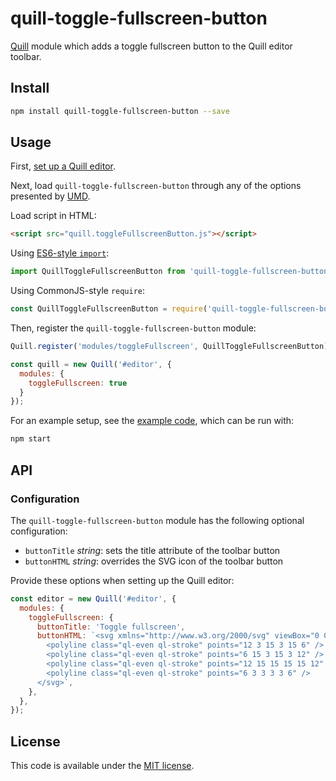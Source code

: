 # quill-toggle-fullscreen-button

[Quill](https://github.com/quilljs/quill) module which adds a toggle fullscreen 
button to the Quill editor toolbar.

## Install

```bash
npm install quill-toggle-fullscreen-button --save
```

## Usage

First, [set up a Quill editor](https://quilljs.com/docs/quickstart/).

Next, load `quill-toggle-fullscreen-button` through any of the options 
presented by [UMD](https://github.com/umdjs/umd).

Load script in HTML:

```html
<script src="quill.toggleFullscreenButton.js"></script>
```

Using [ES6-style `import`](https://developer.mozilla.org/en-US/docs/Web/JavaScript/Reference/Statements/import):

```javascript
import QuillToggleFullscreenButton from 'quill-toggle-fullscreen-button';
```

Using CommonJS-style `require`:

```javascript
const QuillToggleFullscreenButton = require('quill-toggle-fullscreen-button');
```

Then, register the `quill-toggle-fullscreen-button` module:

```javascript
Quill.register('modules/toggleFullscreen', QuillToggleFullscreenButton);

const quill = new Quill('#editor', {
  modules: {
    toggleFullscreen: true
  }
});
```

For an example setup, see the
[example code](example), which can be run with:

```bash
npm start
```

## API

### Configuration

The `quill-toggle-fullscreen-button` module has the following optional configuration:

- `buttonTitle` _string_: sets the title attribute of the toolbar button
- `buttonHTML` _string_: overrides the SVG icon of the toolbar button

Provide these options when setting up the Quill editor:

```javascript
const editor = new Quill('#editor', {
  modules: {
    toggleFullscreen: {
      buttonTitle: 'Toggle fullscreen',
      buttonHTML: `<svg xmlns="http://www.w3.org/2000/svg" viewBox="0 0 18 18">
        <polyline class="ql-even ql-stroke" points="12 3 15 3 15 6" />
        <polyline class="ql-even ql-stroke" points="6 15 3 15 3 12" />
        <polyline class="ql-even ql-stroke" points="12 15 15 15 15 12" />
        <polyline class="ql-even ql-stroke" points="6 3 3 3 3 6" />
      </svg>`,
    },
  },
});
```

## License

This code is available under the [MIT license](LICENSE-MIT.txt).

